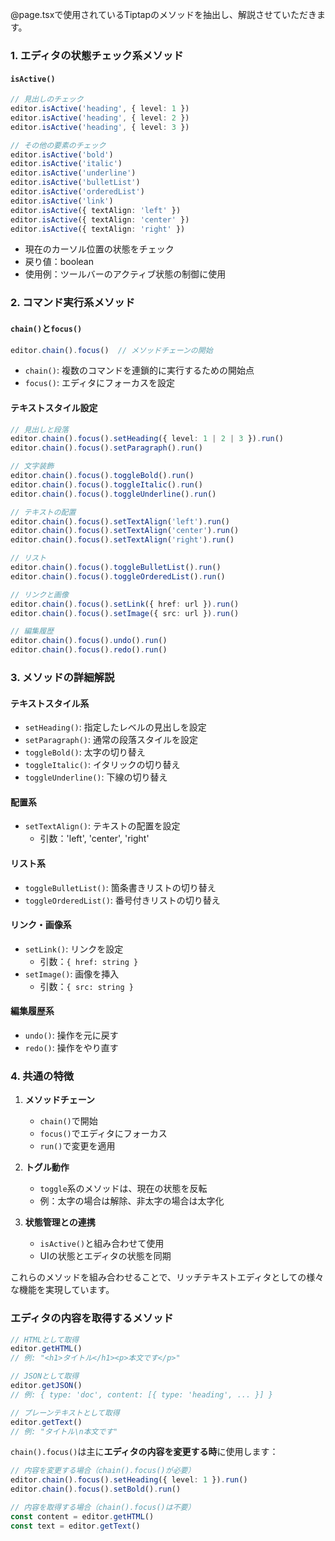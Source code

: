 

@page.tsxで使用されているTiptapのメソッドを抽出し、解説させていただきます。

### 1. エディタの状態チェック系メソッド

#### `isActive()`
```typescript
// 見出しのチェック
editor.isActive('heading', { level: 1 })
editor.isActive('heading', { level: 2 })
editor.isActive('heading', { level: 3 })

// その他の要素のチェック
editor.isActive('bold')
editor.isActive('italic')
editor.isActive('underline')
editor.isActive('bulletList')
editor.isActive('orderedList')
editor.isActive('link')
editor.isActive({ textAlign: 'left' })
editor.isActive({ textAlign: 'center' })
editor.isActive({ textAlign: 'right' })
```
- 現在のカーソル位置の状態をチェック
- 戻り値：boolean
- 使用例：ツールバーのアクティブ状態の制御に使用

### 2. コマンド実行系メソッド

#### `chain()`と`focus()`
```typescript
editor.chain().focus()  // メソッドチェーンの開始
```
- `chain()`: 複数のコマンドを連鎖的に実行するための開始点
- `focus()`: エディタにフォーカスを設定

#### テキストスタイル設定
```typescript
// 見出しと段落
editor.chain().focus().setHeading({ level: 1 | 2 | 3 }).run()
editor.chain().focus().setParagraph().run()

// 文字装飾
editor.chain().focus().toggleBold().run()
editor.chain().focus().toggleItalic().run()
editor.chain().focus().toggleUnderline().run()

// テキストの配置
editor.chain().focus().setTextAlign('left').run()
editor.chain().focus().setTextAlign('center').run()
editor.chain().focus().setTextAlign('right').run()

// リスト
editor.chain().focus().toggleBulletList().run()
editor.chain().focus().toggleOrderedList().run()

// リンクと画像
editor.chain().focus().setLink({ href: url }).run()
editor.chain().focus().setImage({ src: url }).run()

// 編集履歴
editor.chain().focus().undo().run()
editor.chain().focus().redo().run()
```

### 3. メソッドの詳細解説

#### テキストスタイル系
- `setHeading()`: 指定したレベルの見出しを設定
- `setParagraph()`: 通常の段落スタイルを設定
- `toggleBold()`: 太字の切り替え
- `toggleItalic()`: イタリックの切り替え
- `toggleUnderline()`: 下線の切り替え

#### 配置系
- `setTextAlign()`: テキストの配置を設定
  - 引数：'left', 'center', 'right'

#### リスト系
- `toggleBulletList()`: 箇条書きリストの切り替え
- `toggleOrderedList()`: 番号付きリストの切り替え

#### リンク・画像系
- `setLink()`: リンクを設定
  - 引数：`{ href: string }`
- `setImage()`: 画像を挿入
  - 引数：`{ src: string }`

#### 編集履歴系
- `undo()`: 操作を元に戻す
- `redo()`: 操作をやり直す

### 4. 共通の特徴

1. **メソッドチェーン**
   - `chain()`で開始
   - `focus()`でエディタにフォーカス
   - `run()`で変更を適用

2. **トグル動作**
   - `toggle`系のメソッドは、現在の状態を反転
   - 例：太字の場合は解除、非太字の場合は太字化

3. **状態管理との連携**
   - `isActive()`と組み合わせて使用
   - UIの状態とエディタの状態を同期

これらのメソッドを組み合わせることで、リッチテキストエディタとしての様々な機能を実現しています。



### エディタの内容を取得するメソッド

```typescript
// HTMLとして取得
editor.getHTML()
// 例: "<h1>タイトル</h1><p>本文です</p>"

// JSONとして取得
editor.getJSON()
// 例: { type: 'doc', content: [{ type: 'heading', ... }] }

// プレーンテキストとして取得
editor.getText()
// 例: "タイトル\n本文です"
```


`chain().focus()`は主に**エディタの内容を変更する時**に使用します：
```typescript
// 内容を変更する場合（chain().focus()が必要）
editor.chain().focus().setHeading({ level: 1 }).run()
editor.chain().focus().setBold().run()

// 内容を取得する場合（chain().focus()は不要）
const content = editor.getHTML()
const text = editor.getText()
